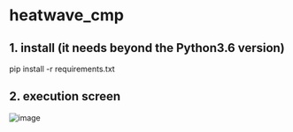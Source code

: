 # heatwave_cmp

## 1. install (it needs beyond the Python3.6 version)
pip install -r requirements.txt

## 2. execution screen
![image](https://github.com/khkwon01/heatwave_cmp/assets/8789421/4616c60a-c0fd-4c15-b8bc-92665841a23e)
